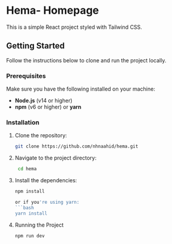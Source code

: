 # Hema- Homepage

This is a simple React project styled with Tailwind CSS.

## Getting Started

Follow the instructions below to clone and run the project locally.

### Prerequisites

Make sure you have the following installed on your machine:

- **Node.js** (v14 or higher)
- **npm** (v6 or higher) or **yarn**


### Installation

1. Clone the repository:
   ```bash
   git clone https://github.com/nhnaahid/hema.git

2. Navigate to the project directory:
   ```bash
    cd hema
3. Install the dependencies:
    ```bash
    npm install

    or if you're using yarn:
    ```bash
    yarn install
4. Running the Project
    ```bash
    npm run dev

